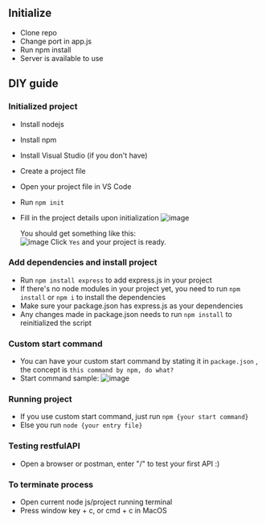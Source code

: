 ## Initialize

- Clone repo
- Change port in app.js
- Run npm install
- Server is available to use

## DIY guide

### Initialized project   
- Install nodejs
- Install npm
- Install Visual Studio (if you don't have)
- Create a project file
- Open your project file in VS Code
- Run `npm init`
- Fill in the project details upon initialization
![image](https://github.com/Ahosahos/cicd-poc/assets/86953460/658bce31-956c-4217-b5fe-4df147cc57a0)

  You should get something like this:   
  ![image](https://github.com/Ahosahos/cicd-poc/assets/86953460/4cb5cd40-c12f-4639-aac5-4240aea1dfa0)
  Click `Yes` and your project is ready.

### Add dependencies and install project
- Run `npm install express` to add express.js in your project 
- If there's no node modules in your project yet, you need to run `npm install` or `npm i` to install the dependencies
- Make sure your package.json has express.js as your dependencies
- Any changes made in package.json needs to run `npm install` to reinitialized the script

### Custom start command
- You can have your custom start command by stating it in `package.json` , the concept is `this command by npm, do what?`
- Start command sample: 
![image](https://github.com/Ahosahos/cicd-poc/assets/86953460/642ac8ec-74c2-441e-ac81-989c9c32ebdf)

### Running project
- If you use custom start command, just run `npm {your start command}`
- Else you run `node {your entry file}`

### Testing restfulAPI
- Open a browser or postman, enter "/" to test your first API :)

### To terminate process
- Open current node js/project running terminal
- Press window key + c, or cmd + c in MacOS 



